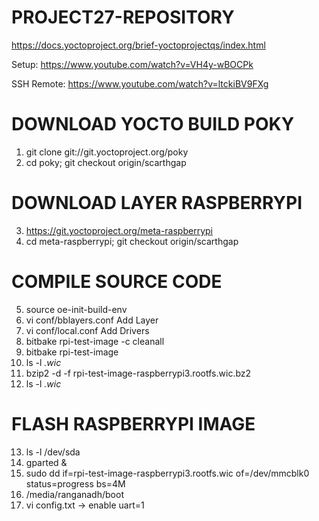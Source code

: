 
# PROJECT27-REPOSITORY

https://docs.yoctoproject.org/brief-yoctoprojectqs/index.html

Setup: https://www.youtube.com/watch?v=VH4y-wBOCPk

SSH Remote: https://www.youtube.com/watch?v=ltckiBV9FXg

# DOWNLOAD YOCTO BUILD POKY
1. git clone git://git.yoctoproject.org/poky
2. cd poky; git checkout origin/scarthgap

# DOWNLOAD LAYER RASPBERRYPI
3. https://git.yoctoproject.org/meta-raspberrypi
4. cd meta-raspberrypi; git checkout origin/scarthgap

# COMPILE SOURCE CODE
5. source oe-init-build-env
6. vi conf/bblayers.conf
   Add Layer
7. vi conf/local.conf
   Add Drivers
8. bitbake rpi-test-image -c cleanall
9. bitbake rpi-test-image
10. ls -l *.wic*
11. bzip2 -d -f rpi-test-image-raspberrypi3.rootfs.wic.bz2
12. ls -l *.wic*

# FLASH RASPBERRYPI IMAGE
13. ls -l /dev/sda
14. gparted &
15. sudo dd if=rpi-test-image-raspberrypi3.rootfs.wic of=/dev/mmcblk0 status=progress bs=4M
16. /media/ranganadh/boot
17. vi config.txt -> enable uart=1
